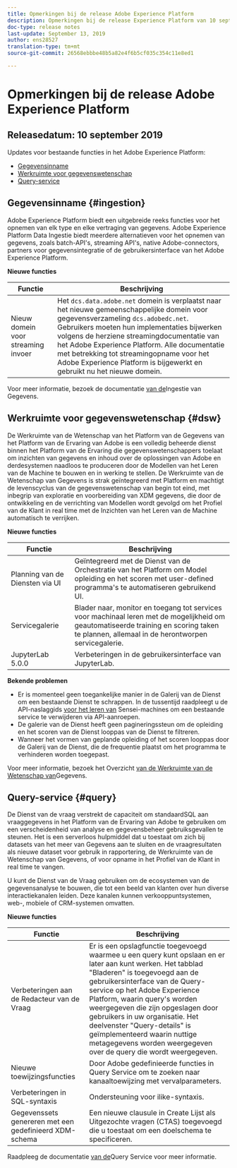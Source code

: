 ```yaml
---
title: Opmerkingen bij de release Adobe Experience Platform
description: Opmerkingen bij de release Experience Platform van 10 september 2019
doc-type: release notes
last-update: September 13, 2019
author: ens28527
translation-type: tm+mt
source-git-commit: 26568ebbbe48b5a82e4f6b5cf035c354c11e8ed1

---
```



# Opmerkingen bij de release Adobe Experience Platform

## Releasedatum: 10 september 2019

Updates voor bestaande functies in het Adobe Experience Platform:

* [Gegevensinname](#ingestion)
* [Werkruimte voor gegevenswetenschap](#dsw)
* [Query-service](#query)

## Gegevensinname {#ingestion}

Adobe Experience Platform biedt een uitgebreide reeks functies voor het opnemen van elk type en elke vertraging van gegevens. Adobe Experience Platform Data Ingestie biedt meerdere alternatieven voor het opnemen van gegevens, zoals batch-API&#39;s, streaming API&#39;s, native Adobe-connectors, partners voor gegevensintegratie of de gebruikersinterface van het Adobe Experience Platform.

**Nieuwe functies**

| Functie | Beschrijving |
| ----------- | ---------- |
| Nieuw domein voor streaming invoer | Het `dcs.data.adobe.net` domein is verplaatst naar het nieuwe gemeenschappelijke domein voor gegevensverzameling `dcs.adobedc.net`. Gebruikers moeten hun implementaties bijwerken volgens de herziene streamingdocumentatie van het Adobe Experience Platform. Alle documentatie met betrekking tot streamingopname voor het Adobe Experience Platform is bijgewerkt en gebruikt nu het nieuwe domein. |

Voor meer informatie, bezoek de documentatie [van de](../../ingestion/home.md)Ingestie van Gegevens.

## Werkruimte voor gegevenswetenschap {#dsw}

De Werkruimte van de Wetenschap van het Platform van de Gegevens van het Platform van de Ervaring van Adobe is een volledig beheerde dienst binnen het Platform van de Ervaring die gegevenswetenschappers toelaat om inzichten van gegevens en inhoud over de oplossingen van Adobe en derdesystemen naadloos te produceren door de Modellen van het Leren van de Machine te bouwen en in werking te stellen. De Werkruimte van de Wetenschap van Gegevens is strak geïntegreerd met Platform en machtigt de levenscyclus van de gegevenswetenschap van begin tot eind, met inbegrip van exploratie en voorbereiding van XDM gegevens, die door de ontwikkeling en de verrichting van Modellen wordt gevolgd om het Profiel van de Klant in real time met de Inzichten van het Leren van de Machine automatisch te verrijken.

**Nieuwe functies**

| Functie | Beschrijving |
| -----------| ---------- |
| Planning van de Diensten via UI | Geïntegreerd met de Dienst van de Orchestratie van het Platform om Model opleiding en het scoren met user-defined programma&#39;s te automatiseren gebruikend UI. |
| Servicegalerie | Blader naar, monitor en toegang tot services voor machinaal leren met de mogelijkheid om geautomatiseerde training en scoring taken te plannen, allemaal in de herontworpen servicegalerie. |
| JupyterLab 5.0.0 | Verbeteringen in de gebruikersinterface van JupyterLab. |

**Bekende problemen**

* Er is momenteel geen toegankelijke manier in de Galerij van de Dienst om een bestaande Dienst te schrappen. In de tussentijd raadpleegt u de API-naslaggids [voor het leren van](https://www.adobe.io/apis/experienceplatform/home/api-reference.html#!acpdr/swagger-specs/sensei-ml-api.yaml) Sensei-machines om een bestaande service te verwijderen via API-aanroepen.
* De galerie van de Dienst heeft geen pagineringssteun om de opleiding en het scoren van de Dienst looppas van de Dienst te filtreren.
* Wanneer het vormen van geplande opleiding of het scoren looppas door de Galerij van de Dienst, die de frequentie plaatst om het programma te verhinderen worden toegepast.

Voor meer informatie, bezoek het Overzicht [van de Werkruimte van de Wetenschap van](../../data-science-workspace/home.md)Gegevens.

## Query-service {#query}

De Dienst van de vraag verstrekt de capaciteit om standaardSQL aan vraaggegevens in het Platform van de Ervaring van Adobe te gebruiken om een verscheidenheid van analyse en gegevensbeheer gebruiksgevallen te steunen. Het is een serverloos hulpmiddel dat u toestaat om zich bij datasets van het meer van Gegevens aan te sluiten en de vraagresultaten als nieuwe dataset voor gebruik in rapportering, de Werkruimte van de Wetenschap van Gegevens, of voor opname in het Profiel van de Klant in real time te vangen.

U kunt de Dienst van de Vraag gebruiken om de ecosystemen van de gegevensanalyse te bouwen, die tot een beeld van klanten over hun diverse interactiekanalen leiden. Deze kanalen kunnen verkooppuntsystemen, web-, mobiele of CRM-systemen omvatten.

**Nieuwe functies**

| Functie | Beschrijving |
| -----------| ---------- |
| Verbeteringen aan de Redacteur van de Vraag | Er is een opslagfunctie toegevoegd waarmee u een query kunt opslaan en er later aan kunt werken. Het tabblad &quot;Bladeren&quot; is toegevoegd aan de gebruikersinterface van de Query-service op het Adobe Experience Platform, waarin query&#39;s worden weergegeven die zijn opgeslagen door gebruikers in uw organisatie. Het deelvenster &quot;Query-details&quot; is geïmplementeerd waarin nuttige metagegevens worden weergegeven over de query die wordt weergegeven. |
| Nieuwe toewijzingsfuncties | Door Adobe gedefinieerde functies in Query Service om te zoeken naar kanaaltoewijzing met vervalparameters. |
| Verbeteringen in SQL-syntaxis | Ondersteuning voor ilike-syntaxis. |
| Gegevenssets genereren met een gedefinieerd XDM-schema | Een nieuwe clausule in Create Lijst als Uitgezochte vragen (CTAS) toegevoegd die u toestaat om een doelschema te specificeren. |

Raadpleeg de documentatie [van de](../../query-service/home.md)Query Service voor meer informatie.